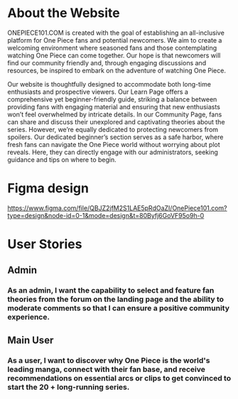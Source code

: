 # About the Website
ONEPIECE101.COM is created with the goal of establishing an all-inclusive platform for One Piece fans and potential newcomers. We aim to create a welcoming environment where seasoned fans and those contemplating watching One Piece can come together. Our hope is that newcomers will find our community friendly and, through engaging discussions and resources, be inspired to embark on the adventure of watching One Piece.

Our website is thoughtfully designed to accommodate both long-time enthusiasts and prospective viewers. Our Learn Page offers a comprehensive yet beginner-friendly guide, striking a balance between providing fans with engaging material and ensuring that new enthusiasts won’t feel overwhelmed by intricate details. In our Community Page, fans can share and discuss their unexplored and captivating theories about the series. However, we’re equally dedicated to protecting newcomers from spoilers. Our dedicated beginner’s section serves as a safe harbor, where fresh fans can navigate the One Piece world without worrying about plot reveals. Here, they can directly engage with our administrators, seeking guidance and tips on where to begin.
# Figma design
https://www.figma.com/file/QBJZ2jfM2S1LAE5pRdOaZI/OnePiece101.com?type=design&node-id=0-1&mode=design&t=80Byfj6GoVF95o9h-0
# User Stories
## Admin 
### As an admin, I want the capability to select and feature fan theories from the forum on the landing page and the ability to moderate comments so that I can ensure a positive community experience.
## Main User
### As a user, I want to discover why One Piece is the world's leading manga, connect with their fan base, and receive recommendations on essential arcs or clips to get convinced to start the 20 + long-running series.
